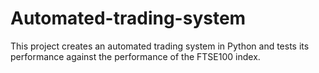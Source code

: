 # Automated-trading-system
This project creates an automated trading system in Python and tests its performance against the performance of the FTSE100 index.
